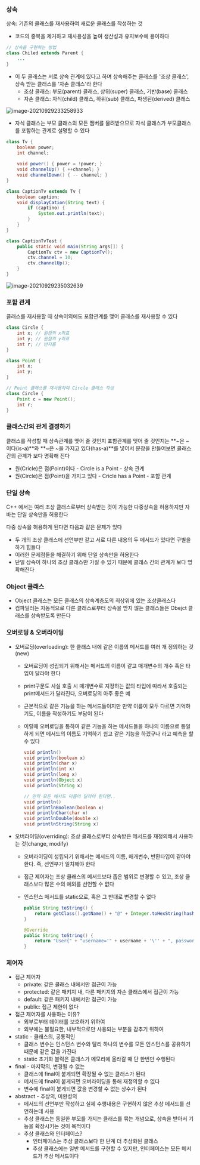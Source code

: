### 상속

상속: 기존의 클래스를 재사용하여 새로운 클래스를 작성하는 것

- 코드의 중복을 제거하고 재사용성을 높여 생산성과 유지보수에 용이하다

```java
// 상속을 구현하는 방법
class Chiled extends Parent {
    ...
}
```

- 이 두 클래스는 서로 상속 관계에 있다고 하며 상속해주는 클래스를 '조상 클래스', 상속 받는 클래스를 '자손 클래스'라 한다
  - 조상 클래스: 부모(parent) 클래스, 상위(super) 클래스, 기반(base) 클래스
  - 자손 클래스: 자식(child) 클래스, 하위(sub) 클래스, 파생된(derived) 클래스

![image-20210929233258933](https://user-images.githubusercontent.com/76515226/135292195-b0c88eb2-5fb9-4283-adc3-53fc9c8e2ad3.png)

- 자식 클래스는 부모 클래스의 모든 맴버를 물려받으므로 자식 클래스가 부모클래스를 포함하는 관계로 설명할 수 있다

```java
class Tv {
    boolean power;
    int channel;
    
    void power() { power = !power; }
    void channelUp() { ++channel; }
    void channelDown() { -- channel; }
}

class CaptionTv extends Tv {
    boolean caption;
    void displayCation(String text) {
        if (captino) {
            System.out.println(text);
        }
    }
}

class CaptionTvTest {
    public static void main(String args[]) {
        CaptionTv ctv = new CaptionTv();
        ctv.channel = 10;
        ctv.channelUp();
    }
}
```

![image-20210929235032639](https://user-images.githubusercontent.com/76515226/135293398-727ebcc9-e660-46cb-831d-6af41fcb23b9.png)

### 포함 관계

클래스를 재사용할 때 상속이외에도 포함관계를 맺어 클래스를 재사용할 수 있다

```java
class Circle {
    int x; // 원점의 x좌표
    int y; // 원점의 y좌표
    int r; // 반지름
}

class Point {
    int x;
    int y;
}

// Point 클래스를 재사용하여 Circle 클래스 작성
class Circle {
    Point c = new Point();
    int r;
}
```



### 클래스간의 관계 결정하기

클래스를 작성할 때 상속관계를 맺어 줄 것인지 포함관계를 맺어 줄 것인지는 **~은 ~이다(is-a)**와 **~은 ~을 가지고 있다(has-a)**를 넣어서 문장을 만들어보면 클래스 간의 관계가 보다 명확해 진다

- 원(Cricle)은 점(Point)이다 - Circle is a Point - 상속 관계
- 원(Circle)은 점(Point)을 가지고 있다 - Cricle has a Point - 포함 관계

### 단일 상속

C++ 에서는 여러 조상 클래스로부터 상속받는 것이 가능한 다중상속을 허용하지만 자바는 단일 상속만을 허용한다

다중 상속을 허용하게 된다면 다음과 같은 문제가 있다

- 두 개의 조상 클래스에 선언부만 같고 서로 다른 내용의 두 메서드가 있다면 구별을 하기 힘들다
- 이러한 문제점들을 해결하기 위해 단일 상속만을 허용한다
- 단일 상속이 하나의 조상 클래스만 가질 수 있기 때문에 클래스 간의 관계가 보다 명확해진다

### Object 클래스

- Object 클래스는 모든 클래스의 상속계층도의 최상위에 있는 조상클래스다
- 컴파일러는 자동적으로 다른 클래스로부터 상속을 받지 않는 클래스들은 Obejct 클래스를 상속받도록 만든다

### 오버로딩 & 오버라이딩

- 오버로딩(overloading): 한 클래스 내에 같은 이름의 메서드를 여러 개 정의하는 것(new)

  - 오버로딩이 성립되기 위해서는 메서드의 이름이 같고 매개변수의 개수 혹은 타입이 달라야 한다

  - print구문도 사실 호출 시 매개변수로 지정하는 값의 타입에 따라서 호출되는 print메서드가 달라진다, 오버로딩의 아주 좋은 예

  - 근본적으로 같은 기능을 하는 메서드들이지만 만약 이름이 모두 다르면 기억하기도, 이름을 작성하기도 부담이 된다

  - 이럴때 오버로딩을 통하여 같은 기능을 하는 메서드들을 하나의 이름으로 통일하게 되면 메서드의 이름도 기억하기 쉽고 같은 기능을 하겠구나 라고 예측을 할 수 있다

    ```java
    void println()
    void println(boolean x)
    void println(char x)
    void println(int x)
    void println(long x)
    void println(Object x)
    void println(String x)
    
    // 만약 모든 메서드 이름이 달라야 한다면..
    void println()
    void printlnBoolean(boolean x)
    void printlnChar(char x)
    void printlnDouble(double x)
    void printlnString(String x)
    ```

- 오버라이딩(overriding): 조상 클래스로부터 상속받은 메서드를 재정의해서 사용하는 것(change, modify)

  - 오버라이딩이 성립되기 위해서는 메서드의 이름, 매개변수, 반환타입이 같아야 한다. 즉, 선언부가 일치해야 한다

  - 접근 제어자는 조상 클래스의 메서드보다 좁은 범위로 변경할 수 있고, 조상 클래스보다 많은 수의 예외를 선언할 수 없다

  - 인스턴스 메서드를 static으로, 혹은 그 반대로 변경할 수 없다

    ```java
    public String toString() {
        return getClass().getName() + "@" + Integer.toHexString(hashCode());
    }
    
    @Override
    public String toString() {
        return "User{" + "username='" + username + '\'' + ", password='" + password + '\'' + '}';
    }
    ```

### 제어자

- 접근 제어자
  - private: 같은 클래스 내에서만 접근이 가능
  - protected: 같은 패키지 내, 다른 패키지의 자손 클래스에서 접근이 가능
  - default: 같은 패키지 내에서만 접근이 가능
  - public: 접근 제한이 없다
- 접근 제어자를 사용하는 이유?
  - 외부로부터 데이터를 보호하기 위하여
  - 외부에는 불필요한, 내부적으로만 사용되는 부분을 감추기 위하여
- static - 클래스의, 공통적인
  - 클래스 변수는 인스턴스 변수와 달리 하나의 변수를 모든 인스턴스를 공유하기 때문에 같은 값을 가진다
  - static 초기화 블럭은 클래스가 메모리에 올라갈 때 단 한번만 수행된다
- final - 마지막의, 변경될 수 없는
  - 클래스에 final이 붙게되면 확장될 수 없는 클래스가 된다
  - 메서드에 final이 붙게되면 오버라이딩을 통해 재정의할 수 없다
  - 변수에 final이 붙게되면 값을 변경할 수 없는 상수가 된다
- abstract - 추상의, 미완성의
  - 메서드의 선언부만 작성하고 실제 수행내용은 구현하지 않은 추상 메서드를 선언하는데 사용
  - 추상 클래스는 동일한 부모를 가지는 클래스를 묶는 개념으로, 상속을 받아서 기능을 확장시키는 것이 목적이다
  - 추상 클래스와 인터페이스?
    - 인터페이스는 추상 클래스보다 한 단계 더 추상화된 클래스
    - 추상 클래스에는 일반 메서드를 구현할 수 있지만, 인터페이스는 모든 메서드가 추상 메서드이다

